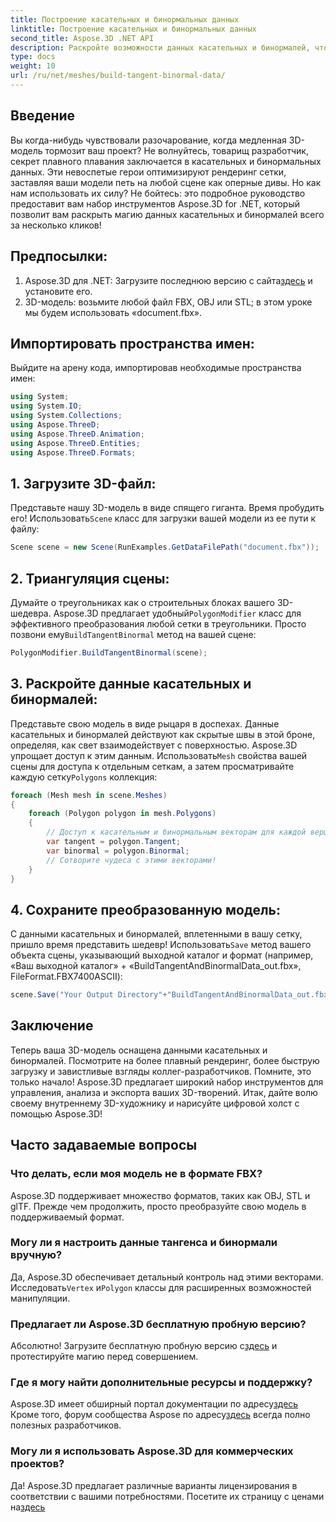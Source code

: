 ```yaml
---
title: Построение касательных и бинормальных данных
linktitle: Построение касательных и бинормальных данных
second_title: Aspose.3D .NET API
description: Раскройте возможности данных касательных и бинормалей, чтобы оптимизировать свои 3D-модели для более плавного рендеринга, сокращения времени загрузки и повышения производительности.
type: docs
weight: 10
url: /ru/net/meshes/build-tangent-binormal-data/
---
```

## Введение
Вы когда-нибудь чувствовали разочарование, когда медленная 3D-модель тормозит ваш проект? Не волнуйтесь, товарищ разработчик, секрет плавного плавания заключается в касательных и бинормальных данных. Эти невоспетые герои оптимизируют рендеринг сетки, заставляя ваши модели петь на любой сцене как оперные дивы. Но как нам использовать их силу? Не бойтесь: это подробное руководство предоставит вам набор инструментов Aspose.3D for .NET, который позволит вам раскрыть магию данных касательных и бинормалей всего за несколько кликов!

## Предпосылки:

1.  Aspose.3D для .NET: Загрузите последнюю версию с сайта[здесь](https://releases.aspose.com/3d/net/) и установите его.
2. 3D-модель: возьмите любой файл FBX, OBJ или STL; в этом уроке мы будем использовать «document.fbx».

## Импортировать пространства имен:

Выйдите на арену кода, импортировав необходимые пространства имен:

```C#
using System;
using System.IO;
using System.Collections;
using Aspose.ThreeD;
using Aspose.ThreeD.Animation;
using Aspose.ThreeD.Entities;
using Aspose.ThreeD.Formats;
```

## 1. Загрузите 3D-файл:

 Представьте нашу 3D-модель в виде спящего гиганта. Время пробудить его! Использовать`Scene` класс для загрузки вашей модели из ее пути к файлу:

```C#
Scene scene = new Scene(RunExamples.GetDataFilePath("document.fbx"));
```

## 2. Триангуляция сцены:

Думайте о треугольниках как о строительных блоках вашего 3D-шедевра. Aspose.3D предлагает удобный`PolygonModifier` класс для эффективного преобразования любой сетки в треугольники. Просто позвони ему`BuildTangentBinormal` метод на вашей сцене:

```C#
PolygonModifier.BuildTangentBinormal(scene);
```

## 3. Раскройте данные касательных и бинормалей:

 Представьте свою модель в виде рыцаря в доспехах. Данные касательных и бинормалей действуют как скрытые швы в этой броне, определяя, как свет взаимодействует с поверхностью. Aspose.3D упрощает доступ к этим данным. Использовать`Mesh` свойства вашей сцены для доступа к отдельным сеткам, а затем просматривайте каждую сетку`Polygons` коллекция:

```C#
foreach (Mesh mesh in scene.Meshes)
{
    foreach (Polygon polygon in mesh.Polygons)
    {
        // Доступ к касательным и бинормальным векторам для каждой вершины
        var tangent = polygon.Tangent;
        var binormal = polygon.Binormal;
        // Сотворите чудеса с этими векторами!
    }
}
```

## 4. Сохраните преобразованную модель:

 С данными касательных и бинормалей, вплетенными в вашу сетку, пришло время представить шедевр! Использовать`Save` метод вашего объекта сцены, указывающий выходной каталог и формат (например, «Ваш выходной каталог» + «BuildTangentAndBinormalData_out.fbx», FileFormat.FBX7400ASCII):

```C#
scene.Save("Your Output Directory"+"BuildTangentAndBinormalData_out.fbx", FileFormat.FBX7400ASCII);
```

## Заключение
Теперь ваша 3D-модель оснащена данными касательных и бинормалей. Посмотрите на более плавный рендеринг, более быструю загрузку и завистливые взгляды коллег-разработчиков. Помните, это только начало! Aspose.3D предлагает широкий набор инструментов для управления, анализа и экспорта ваших 3D-творений. Итак, дайте волю своему внутреннему 3D-художнику и нарисуйте цифровой холст с помощью Aspose.3D!

## Часто задаваемые вопросы

### Что делать, если моя модель не в формате FBX? 
Aspose.3D поддерживает множество форматов, таких как OBJ, STL и glTF. Прежде чем продолжить, просто преобразуйте свою модель в поддерживаемый формат.
### Могу ли я настроить данные тангенса и бинормали вручную? 
 Да, Aspose.3D обеспечивает детальный контроль над этими векторами. Исследовать`Vertex` и`Polygon` классы для расширенных возможностей манипуляции.
### Предлагает ли Aspose.3D бесплатную пробную версию? 
 Абсолютно! Загрузите бесплатную пробную версию с[здесь](https://releases.aspose.com/3d/net/) и протестируйте магию перед совершением.
### Где я могу найти дополнительные ресурсы и поддержку? 
 Aspose.3D имеет обширный портал документации по адресу[здесь](https://docs.aspose.com/3d/net/) Кроме того, форум сообщества Aspose по адресу[здесь](https://forum.aspose.com/) всегда полно полезных разработчиков.
### Могу ли я использовать Aspose.3D для коммерческих проектов? 
 Да! Aspose.3D предлагает различные варианты лицензирования в соответствии с вашими потребностями. Посетите их страницу с ценами на[здесь](https://purchase.aspose.com/buy)